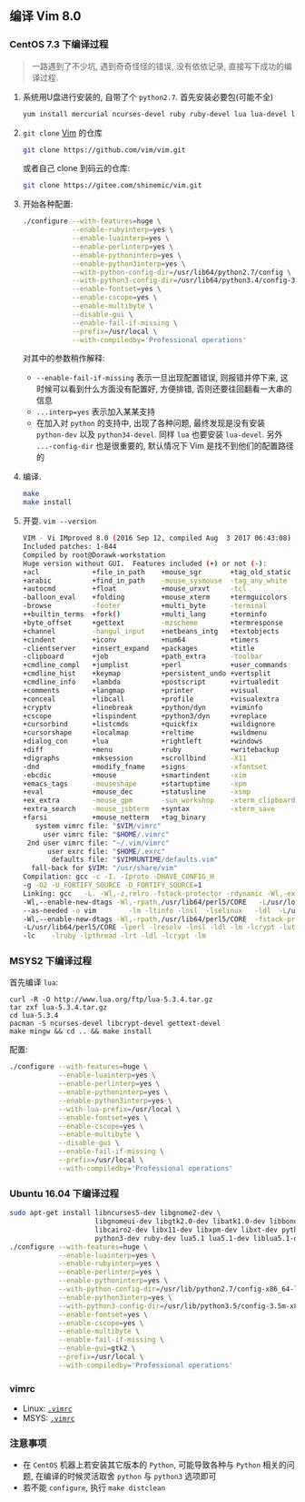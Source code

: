## 编译 Vim 8.0

### CentOS 7.3 下编译过程

> 一路遇到了不少坑, 遇到奇奇怪怪的错误, 没有依依记录, 直接写下成功的编译过程.

1. 系统用U盘进行安装的, 自带了个 `python2.7`. 首先安装必要包(可能不全)

   ```sh
   yum install mercurial ncurses-devel ruby ruby-devel lua lua-devel luajit python-devel python34 python34-devel
   ```

1. `git clone` [Vim](https://github.com/vim/vim) 的仓库

   ```sh
   git clone https://github.com/vim/vim.git
   ```

   或者自己 clone 到码云的仓库:

   ```sh
   git clone https://gitee.com/shinemic/vim.git
   ```

1. 开始各种配置:

   ```sh
   ./configure --with-features=huge \
               --enable-rubyinterp=yes \
               --enable-luainterp=yes \
               --enable-perlinterp=yes \
               --enable-pythoninterp=yes \
               --enable-python3interp=yes \
               --with-python-config-dir=/usr/lib64/python2.7/config \
               --with-python3-config-dir=/usr/lib64/python3.4/config-3.4m \
               --enable-fontset=yes \
               --enable-cscope=yes \
               --enable-multibyte \
               --disable-gui \
               --enable-fail-if-missing \
               --prefix=/usr/local \
               --with-compiledby='Professional operations'
   ```

   对其中的参数稍作解释:

   - `--enable-fail-if-missing` 表示一旦出现配置错误, 则报错并停下来,
     这时候可以看到什么方面没有配置好, 方便排错, 否则还要往回翻看一大串的信息
   - `...interp=yes` 表示加入某某支持
   - 在加入对 `python` 的支持中, 出现了各种问题, 最终发现是没有安装 `python-dev`
     以及 `python34-devel`. 同样 `lua` 也要安装 `lua-devel`.
     另外 `...-config-dir` 也是很重要的, 默认情况下 Vim 是找不到他们的配置路径的

1. 编译.

   ```sh
   make
   make install
   ```

1. 开耍. `vim --version`

   ```sh
   VIM - Vi IMproved 8.0 (2016 Sep 12, compiled Aug  3 2017 06:43:08)
   Included patches: 1-844
   Compiled by root@Dorawk-workstation
   Huge version without GUI.  Features included (+) or not (-):
   +acl             +file_in_path    +mouse_sgr       +tag_old_static
   +arabic          +find_in_path    -mouse_sysmouse  -tag_any_white
   +autocmd         +float           +mouse_urxvt     -tcl
   -balloon_eval    +folding         +mouse_xterm     +termguicolors
   -browse          -footer          +multi_byte      -terminal
   ++builtin_terms  +fork()          +multi_lang      +terminfo
   +byte_offset     +gettext         -mzscheme        +termresponse
   +channel         -hangul_input    +netbeans_intg   +textobjects
   +cindent         +iconv           +num64           +timers
   -clientserver    +insert_expand   +packages        +title
   -clipboard       +job             +path_extra      -toolbar
   +cmdline_compl   +jumplist        +perl            +user_commands
   +cmdline_hist    +keymap          +persistent_undo +vertsplit
   +cmdline_info    +lambda          +postscript      +virtualedit
   +comments        +langmap         +printer         +visual
   +conceal         +libcall         +profile         +visualextra
   +cryptv          +linebreak       +python/dyn      +viminfo
   +cscope          +lispindent      +python3/dyn     +vreplace
   +cursorbind      +listcmds        +quickfix        +wildignore
   +cursorshape     +localmap        +reltime         +wildmenu
   +dialog_con      +lua             +rightleft       +windows
   +diff            +menu            +ruby            +writebackup
   +digraphs        +mksession       +scrollbind      -X11
   -dnd             +modify_fname    +signs           -xfontset
   -ebcdic          +mouse           +smartindent     -xim
   +emacs_tags      -mouseshape      +startuptime     -xpm
   +eval            +mouse_dec       +statusline      -xsmp
   +ex_extra        -mouse_gpm       -sun_workshop    -xterm_clipboard
   +extra_search    -mouse_jsbterm   +syntax          -xterm_save
   +farsi           +mouse_netterm   +tag_binary
      system vimrc file: "$VIM/vimrc"
        user vimrc file: "$HOME/.vimrc"
    2nd user vimrc file: "~/.vim/vimrc"
         user exrc file: "$HOME/.exrc"
          defaults file: "$VIMRUNTIME/defaults.vim"
     fall-back for $VIM: "/usr/share/vim"
   Compilation: gcc -c -I. -Iproto -DHAVE_CONFIG_H
   -g -O2 -U_FORTIFY_SOURCE -D_FORTIFY_SOURCE=1
   Linking: gcc   -L. -Wl,-z,relro -fstack-protector -rdynamic -Wl,-export-dynamic
   -Wl,--enable-new-dtags -Wl,-rpath,/usr/lib64/perl5/CORE   -L/usr/local/lib -Wl,
   --as-needed -o vim        -lm -ltinfo -lnsl  -lselinux   -ldl  -L/usr/lib -llua
   -Wl,--enable-new-dtags -Wl,-rpath,/usr/lib64/perl5/CORE  -fstack-protector
   -L/usr/lib64/perl5/CORE -lperl -lresolv -lnsl -ldl -lm -lcrypt -lutil -lpthread
   -lc    -lruby -lpthread -lrt -ldl -lcrypt -lm
   ```

### MSYS2 下编译过程

首先编译 `lua`:

```
curl -R -O http://www.lua.org/ftp/lua-5.3.4.tar.gz
tar zxf lua-5.3.4.tar.gz
cd lua-5.3.4
pacman -S ncurses-devel libcrypt-devel gettext-devel
make mingw && cd .. && make install
```

配置:

```bash
./configure --with-features=huge \
            --enable-luainterp=yes \
            --enable-perlinterp=yes \
            --enable-pythoninterp=yes \
            --enable-python3interp=yes \
            --with-lua-prefix=/usr/local \
            --enable-fontset=yes \
            --enable-cscope=yes \
            --enable-multibyte \
            --disable-gui \
            --enable-fail-if-missing \
            --prefix=/usr/local \
            --with-compiledby='Professional operations'
```

### Ubuntu 16.04 下编译过程

```sh
sudo apt-get install libncurses5-dev libgnome2-dev \
                     libgnomeui-dev libgtk2.0-dev libatk1.0-dev libbonoboui2-dev \
                     libcairo2-dev libx11-dev libxpm-dev libxt-dev python-dev \
                     python3-dev ruby-dev lua5.1 lua5.1-dev liblua5.1-dev libperl-dev git
./configure --with-features=huge \
            --enable-luainterp=yes \
            --enable-rubyinterp=yes \
            --enable-perlinterp=yes \
            --enable-pythoninterp=yes \
            --with-python-config-dir=/usr/lib/python2.7/config-x86_64-linux-gnu \
            --enable-python3interp=yes \
            --with-python3-config-dir=/usr/lib/python3.5/config-3.5m-x86_64-linux-gnu \
            --enable-fontset=yes \
            --enable-cscope=yes \
            --enable-multibyte \
            --enable-fail-if-missing \
            --enable-gui=gtk2 \
            --prefix=/usr/local \
            --with-compiledby='Professional operations'
```

### vimrc

- Linux: [`.vimrc`](src/.vimrc)
- MSYS: [`.vimrc`](src/.vimrc)

### 注意事项

- 在 `CentOS` 机器上若安装其它版本的 `Python`, 可能导致各种与 `Python` 相关的问题,
  在编译的时候灵活取舍 `python` 与 `python3` 选项即可
- 若不能 `configure`, 执行 `make distclean`
